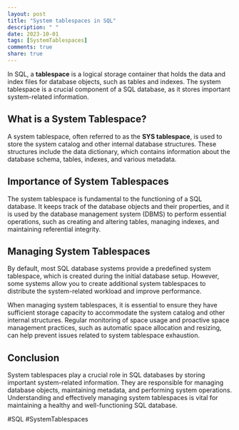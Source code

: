 ```yaml
---
layout: post
title: "System tablespaces in SQL"
description: " "
date: 2023-10-01
tags: [SystemTablespaces]
comments: true
share: true
---
```


In SQL, a **tablespace** is a logical storage container that holds the data and index files for database objects, such as tables and indexes. The system tablespace is a crucial component of a SQL database, as it stores important system-related information.

## What is a System Tablespace?

A system tablespace, often referred to as the **SYS tablespace**, is used to store the system catalog and other internal database structures. These structures include the data dictionary, which contains information about the database schema, tables, indexes, and various metadata.

## Importance of System Tablespaces

The system tablespace is fundamental to the functioning of a SQL database. It keeps track of the database objects and their properties, and it is used by the database management system (DBMS) to perform essential operations, such as creating and altering tables, managing indexes, and maintaining referential integrity.

## Managing System Tablespaces

By default, most SQL database systems provide a predefined system tablespace, which is created during the initial database setup. However, some systems allow you to create additional system tablespaces to distribute the system-related workload and improve performance.

When managing system tablespaces, it is essential to ensure they have sufficient storage capacity to accommodate the system catalog and other internal structures. Regular monitoring of space usage and proactive space management practices, such as automatic space allocation and resizing, can help prevent issues related to system tablespace exhaustion.

## Conclusion

System tablespaces play a crucial role in SQL databases by storing important system-related information. They are responsible for managing database objects, maintaining metadata, and performing system operations. Understanding and effectively managing system tablespaces is vital for maintaining a healthy and well-functioning SQL database.

#SQL #SystemTablespaces